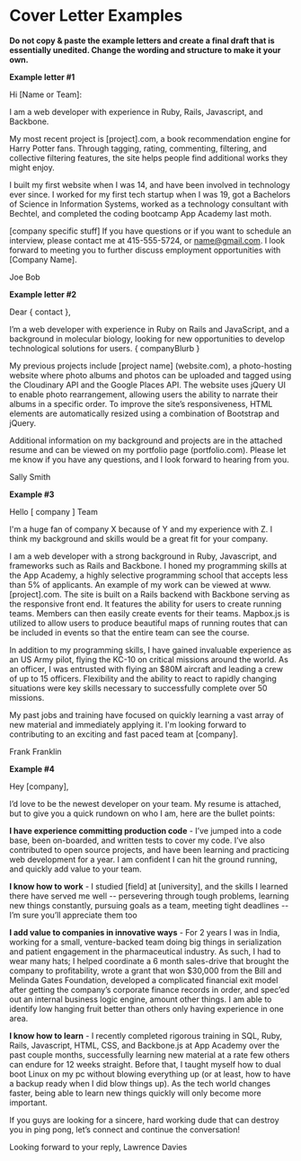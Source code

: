 # Cover Letter Examples

**Do not copy & paste the example letters and create a final draft that is essentially unedited.  Change the wording and structure to make it your own.**


**Example letter #1**

Hi [Name or Team]:

I am a web developer with experience in Ruby, Rails, Javascript, and Backbone.

My most recent project is [project].com, a book recommendation engine for Harry Potter fans. Through tagging, rating, commenting, filtering, and collective filtering features, the site helps people find additional works they might enjoy. 

I built my first website when I was 14, and have been involved in technology ever since. I worked for my first tech startup when I was 19, got a Bachelors of Science in Information Systems, worked as a technology consultant with Bechtel, and completed the coding bootcamp App Academy last moth. 

[company specific stuff] 
If you have questions or if you want to schedule an interview, please contact me at 415-555-5724, or name@gmail.com. I look forward to meeting you to further discuss employment opportunities with [Company Name].

Joe Bob


**Example letter #2** 


Dear { contact },

I’m a web developer with experience in Ruby on Rails and JavaScript, and a background in molecular biology, looking for new opportunities to develop technological solutions for users. { companyBlurb }

My previous projects include [project name] (website.com), a photo-hosting website where photo albums and photos can be uploaded and tagged using the Cloudinary API and the Google Places API. The website uses jQuery UI to enable photo rearrangement, allowing users the ability to narrate their albums in a specific order. To improve the site’s responsiveness, HTML elements are automatically resized using a combination of Bootstrap and jQuery. 

Additional information on my background and projects are in the attached resume and can be viewed on my portfolio page (portfolio.com). Please let me know if you have any questions, and I look forward to hearing from you.

Sally Smith


**Example #3**

Hello [ company ] Team

I'm a huge fan of company X because of Y and my experience with Z.  I think my background and skills would be a great fit for your company.

I am a web developer with a strong background in Ruby, Javascript, and frameworks such as Rails and Backbone. I honed my programming skills at the App Academy, a highly selective programming school that accepts less than 5% of applicants.  An example of my work can be viewed at www.[project].com. The site is built on a Rails backend with Backbone serving as the responsive front end. It features the ability for users to create running teams.  Members can then easily create events for their teams.  Mapbox.js is utilized to allow users to produce beautiful maps of running routes that can be included in events so that the entire team can see the course.

In addition to my programming skills, I have gained invaluable experience as an US Army pilot, flying the KC-10 on critical missions around the world.  As an officer, I was entrusted with flying an $80M aircraft and leading a crew of up to 15 officers. Flexibility and the ability to react to rapidly changing situations were key skills necessary to successfully complete over 50 missions.

My past jobs and training have focused on quickly learning a vast array of new material and immediately applying it. I'm looking forward to contributing to an exciting and fast paced team at [company].  

Frank Franklin


**Example #4**


Hey [company],

I’d love to be the newest developer on your team. My resume is attached, but to give you a quick rundown on who I am, here are the bullet points:

**I have experience committing production code** -
I’ve jumped into a code base, been on-boarded, and written tests to cover my code. I’ve also contributed to open source projects, and have been learning and practicing web development for a year. I am confident I can hit the ground running, and quickly add value to your team.

**I know how to work** -
I studied [field] at [university], and the skills I learned there have served me well -- persevering through tough problems, learning new things constantly, pursuing goals as a team, meeting tight deadlines -- I’m sure you’ll appreciate them too

**I add value to companies in innovative ways** -
For 2 years I was in India, working for a small, venture-backed team doing big things in serialization and patient engagement in the pharmaceutical industry. As such, I had to wear many hats; I helped coordinate a 6 month sales-drive that brought the company to profitability, wrote a grant that won $30,000 from the Bill and Melinda Gates Foundation, developed a complicated financial exit model after getting the company’s corporate finance records in order, and spec’ed out an internal business logic engine, amount other things.  I am able to identify low hanging fruit better than others only having experience in one area.

**I know how to learn** -
I recently completed rigorous training in SQL, Ruby, Rails, Javascript, HTML, CSS, and Backbone.js at App Academy over the past couple months, successfully learning new material at a rate few others can endure for 12 weeks straight. Before that, I taught myself how to dual boot Linux on my pc without blowing everything up (or at least, how to have a backup ready when I did blow things up).  As the tech world changes faster, being able to learn new things quickly will only become more important.

If you guys are looking for a sincere, hard working dude that can destroy you in ping pong, let’s connect and continue the conversation!

Looking forward to your reply,
Lawrence Davies
